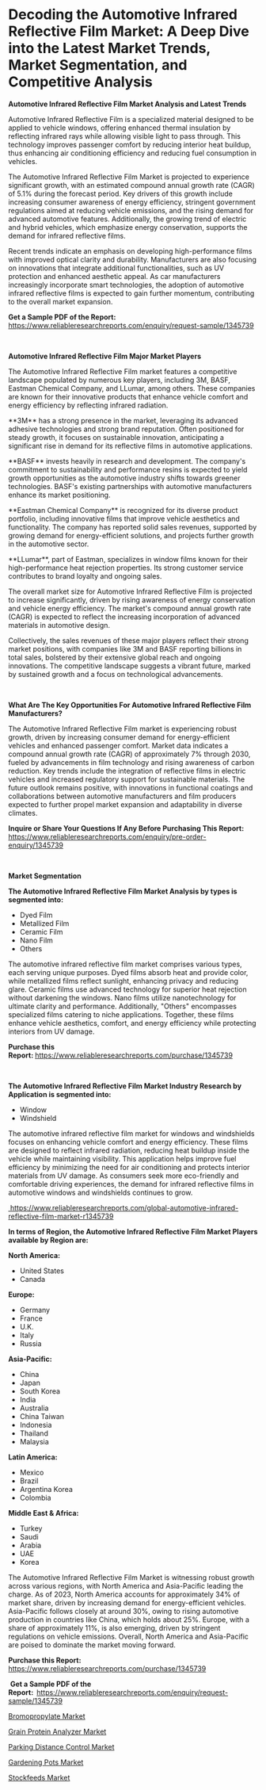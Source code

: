<p><h1>Decoding the Automotive Infrared Reflective Film Market: A Deep Dive into the Latest Market Trends, Market Segmentation, and Competitive Analysis</h1></p><p><strong>Automotive Infrared Reflective Film Market Analysis and Latest Trends</strong></p>
<p><p>Automotive Infrared Reflective Film is a specialized material designed to be applied to vehicle windows, offering enhanced thermal insulation by reflecting infrared rays while allowing visible light to pass through. This technology improves passenger comfort by reducing interior heat buildup, thus enhancing air conditioning efficiency and reducing fuel consumption in vehicles.</p><p>The Automotive Infrared Reflective Film Market is projected to experience significant growth, with an estimated compound annual growth rate (CAGR) of 5.1% during the forecast period. Key drivers of this growth include increasing consumer awareness of energy efficiency, stringent government regulations aimed at reducing vehicle emissions, and the rising demand for advanced automotive features. Additionally, the growing trend of electric and hybrid vehicles, which emphasize energy conservation, supports the demand for infrared reflective films.</p><p>Recent trends indicate an emphasis on developing high-performance films with improved optical clarity and durability. Manufacturers are also focusing on innovations that integrate additional functionalities, such as UV protection and enhanced aesthetic appeal. As car manufacturers increasingly incorporate smart technologies, the adoption of automotive infrared reflective films is expected to gain further momentum, contributing to the overall market expansion.</p></p>
<p><strong>Get a Sample PDF of the Report:&nbsp;</strong> <a href="https://www.reliableresearchreports.com/enquiry/request-sample/1345739?utm_campaign=2263&utm_medium=2&utm_source=Github&utm_content=ia&utm_term=02022025&utm_id=automotive-infrared-reflective-film">https://www.reliableresearchreports.com/enquiry/request-sample/1345739</a></p>
<p>&nbsp;</p>
<p><strong>Automotive Infrared Reflective Film Major Market Players</strong></p>
<p><p>The Automotive Infrared Reflective Film market features a competitive landscape populated by numerous key players, including 3M, BASF, Eastman Chemical Company, and LLumar, among others. These companies are known for their innovative products that enhance vehicle comfort and energy efficiency by reflecting infrared radiation.</p><p>**3M** has a strong presence in the market, leveraging its advanced adhesive technologies and strong brand reputation. Often positioned for steady growth, it focuses on sustainable innovation, anticipating a significant rise in demand for its reflective films in automotive applications.</p><p>**BASF** invests heavily in research and development. The company's commitment to sustainability and performance resins is expected to yield growth opportunities as the automotive industry shifts towards greener technologies. BASF's existing partnerships with automotive manufacturers enhance its market positioning.</p><p>**Eastman Chemical Company** is recognized for its diverse product portfolio, including innovative films that improve vehicle aesthetics and functionality. The company has reported solid sales revenues, supported by growing demand for energy-efficient solutions, and projects further growth in the automotive sector.</p><p>**LLumar**, part of Eastman, specializes in window films known for their high-performance heat rejection properties. Its strong customer service contributes to brand loyalty and ongoing sales.</p><p>The overall market size for Automotive Infrared Reflective Film is projected to increase significantly, driven by rising awareness of energy conservation and vehicle energy efficiency. The market's compound annual growth rate (CAGR) is expected to reflect the increasing incorporation of advanced materials in automotive design.</p><p>Collectively, the sales revenues of these major players reflect their strong market positions, with companies like 3M and BASF reporting billions in total sales, bolstered by their extensive global reach and ongoing innovations. The competitive landscape suggests a vibrant future, marked by sustained growth and a focus on technological advancements.</p></p>
<p>&nbsp;</p>
<p><strong>What Are The Key Opportunities For Automotive Infrared Reflective Film Manufacturers?</strong></p>
<p><p>The Automotive Infrared Reflective Film market is experiencing robust growth, driven by increasing consumer demand for energy-efficient vehicles and enhanced passenger comfort. Market data indicates a compound annual growth rate (CAGR) of approximately 7% through 2030, fueled by advancements in film technology and rising awareness of carbon reduction. Key trends include the integration of reflective films in electric vehicles and increased regulatory support for sustainable materials. The future outlook remains positive, with innovations in functional coatings and collaborations between automotive manufacturers and film producers expected to further propel market expansion and adaptability in diverse climates.</p></p>
<p><strong>Inquire or Share Your Questions If Any Before Purchasing This Report:</strong> <a href="https://www.reliableresearchreports.com/enquiry/pre-order-enquiry/1345739?utm_campaign=2263&utm_medium=2&utm_source=Github&utm_content=ia&utm_term=02022025&utm_id=automotive-infrared-reflective-film">https://www.reliableresearchreports.com/enquiry/pre-order-enquiry/1345739</a></p>
<p>&nbsp;</p>
<p><strong>Market Segmentation</strong></p>
<p><strong>The Automotive Infrared Reflective Film Market Analysis by types is segmented into:</strong></p>
<p><ul><li>Dyed Film</li><li>Metallized Film</li><li>Ceramic Film</li><li>Nano Film</li><li>Others</li></ul></p>
<p><p>The automotive infrared reflective film market comprises various types, each serving unique purposes. Dyed films absorb heat and provide color, while metallized films reflect sunlight, enhancing privacy and reducing glare. Ceramic films use advanced technology for superior heat rejection without darkening the windows. Nano films utilize nanotechnology for ultimate clarity and performance. Additionally, "Others" encompasses specialized films catering to niche applications. Together, these films enhance vehicle aesthetics, comfort, and energy efficiency while protecting interiors from UV damage.</p></p>
<p><strong>Purchase this Report:&nbsp;</strong><a href="https://www.reliableresearchreports.com/purchase/1345739?utm_campaign=2263&utm_medium=2&utm_source=Github&utm_content=ia&utm_term=02022025&utm_id=automotive-infrared-reflective-film">https://www.reliableresearchreports.com/purchase/1345739</a></p>
<p>&nbsp;</p>
<p><strong>The Automotive Infrared Reflective Film Market Industry Research by Application is segmented into:</strong></p>
<p><ul><li>Window</li><li>Windshield</li></ul></p>
<p><p>The automotive infrared reflective film market for windows and windshields focuses on enhancing vehicle comfort and energy efficiency. These films are designed to reflect infrared radiation, reducing heat buildup inside the vehicle while maintaining visibility. This application helps improve fuel efficiency by minimizing the need for air conditioning and protects interior materials from UV damage. As consumers seek more eco-friendly and comfortable driving experiences, the demand for infrared reflective films in automotive windows and windshields continues to grow.</p></p>
<p><a href="https://www.reliableresearchreports.com/global-automotive-infrared-reflective-film-market-r1345739?utm_campaign=2263&utm_medium=2&utm_source=Github&utm_content=ia&utm_term=02022025&utm_id=automotive-infrared-reflective-film">&nbsp;https://www.reliableresearchreports.com/global-automotive-infrared-reflective-film-market-r1345739</a></p>
<p><strong>In terms of Region, the Automotive Infrared Reflective Film Market Players available by Region are:</strong></p>
<p>
    <p> <strong> North America: </strong>
        <ul>
            <li>United States</li>
            <li>Canada</li>
        </ul>
        </p> 
    <p> <strong> Europe: </strong>
        <ul>
            <li>Germany</li>
            <li>France</li>
            <li>U.K.</li>
            <li>Italy</li>
            <li>Russia</li>
        </ul>
        </p> 
    <p> <strong> Asia-Pacific: </strong>
        <ul>
            <li>China</li>
            <li>Japan</li>
            <li>South Korea</li>
            <li>India</li>
            <li>Australia</li>
            <li>China Taiwan</li>
            <li>Indonesia</li>
            <li>Thailand</li>
            <li>Malaysia</li>
        </ul>
        </p> 
    <p> <strong> Latin America: </strong>
        <ul>
            <li>Mexico</li>
            <li>Brazil</li>
            <li>Argentina Korea</li>
            <li>Colombia</li>
        </ul>
        </p> 
    <p> <strong> Middle East & Africa: </strong>
        <ul>
            <li>Turkey</li>
            <li>Saudi</li>
            <li>Arabia</li>
            <li>UAE</li>
            <li>Korea</li>
        </ul>
    </p>
    </p>
<p><p>The Automotive Infrared Reflective Film Market is witnessing robust growth across various regions, with North America and Asia-Pacific leading the charge. As of 2023, North America accounts for approximately 34% of market share, driven by increasing demand for energy-efficient vehicles. Asia-Pacific follows closely at around 30%, owing to rising automotive production in countries like China, which holds about 25%. Europe, with a share of approximately 11%, is also emerging, driven by stringent regulations on vehicle emissions. Overall, North America and Asia-Pacific are poised to dominate the market moving forward.</p></p>
<p><strong>Purchase this Report: </strong><a href="https://www.reliableresearchreports.com/purchase/1345739?utm_campaign=2263&utm_medium=2&utm_source=Github&utm_content=ia&utm_term=02022025&utm_id=automotive-infrared-reflective-film">https://www.reliableresearchreports.com/purchase/1345739</a></p>
<p>&nbsp;<strong>Get a Sample PDF of the Report:&nbsp;&nbsp;</strong><a href="https://www.reliableresearchreports.com/enquiry/request-sample/1345739?utm_campaign=2263&utm_medium=2&utm_source=Github&utm_content=ia&utm_term=02022025&utm_id=automotive-infrared-reflective-film">https://www.reliableresearchreports.com/enquiry/request-sample/1345739</a></p>
<p><strong></strong></p>
<p><p><a href="https://www.linkedin.com/pulse/bromopropylate-market-research-report-shows-impressive-jxzrc?utm_campaign=2263&utm_medium=2&utm_source=Github&utm_content=ia&utm_term=02022025&utm_id=automotive-infrared-reflective-film">Bromopropylate Market</a></p><p><a href="https://www.linkedin.com/pulse/grain-protein-analyzer-market-growth-outlook-from-x4jlc?utm_campaign=2263&utm_medium=2&utm_source=Github&utm_content=ia&utm_term=02022025&utm_id=automotive-infrared-reflective-film">Grain Protein Analyzer Market</a></p><p><a href="https://www.linkedin.com/pulse/parking-distance-control-market-research-report-exploring-ur3jc?utm_campaign=2263&utm_medium=2&utm_source=Github&utm_content=ia&utm_term=02022025&utm_id=automotive-infrared-reflective-film">Parking Distance Control Market</a></p><p><a href="https://www.linkedin.com/pulse/global-gardening-pots-market-forecast-2025-2032-jzldc?utm_campaign=2263&utm_medium=2&utm_source=Github&utm_content=ia&utm_term=02022025&utm_id=automotive-infrared-reflective-film">Gardening Pots Market</a></p><p><a href="https://www.linkedin.com/pulse/discovering-stockfeedsmarkets-types-applications-z9yac?utm_campaign=2263&utm_medium=2&utm_source=Github&utm_content=ia&utm_term=02022025&utm_id=automotive-infrared-reflective-film">Stockfeeds Market</a></p></p>